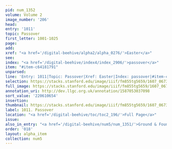 ```yaml
---
pid: num_1352
volume: Volume 2
image_number: '206'
head:
entry: '1011'
topic: Passover
first_letter: 1001-1025
page:
add:
xref: "<a href='/digital-beehive/alpha2/alpha_0276/'>Easter</a>"
see:
index: "<a href='/digital-beehive/index4/index_2906/'>passover</a>"
item: "#item-c64181791"
unparsed:
line: 'Entry: 1011|Topic: Passover|Xref: Easter|Index: passover|#item-c64181791'
selection: https://stacks.stanford.edu/image/iiif/fm855tg5659/1607_0673/881,654,2759,233/full/0/default.jpg
full_image: https://stacks.stanford.edu/image/iiif/fm855tg5659/1607_0673/full/full/0/default.jpg
annotation_uri: http://dev.llgc.org.uk/annotation/1587053037098
sort_value: '220610654'
insertion:
thumbnail: https://stacks.stanford.edu/image/iiif/fm855tg5659/1607_0673/881,654,600,180/250,/0/default.jpg
label: 1011. Passover
location: "<a href='/digital-beehive/toc/toc2_196/'>Full Page</a>"
issue:
also_in_entry: "<a href='/digital-beehive/num5/num_1351/'>Ground & Foundation</a>"
order: '018'
layout: alpha_item
collection: num5
---
```

